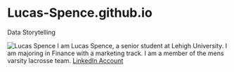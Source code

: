 # Lucas-Spence.github.io
Data Storytelling 

![Lucas Spence](https://lehighsports.com/images/2017/9/5/Lucas_Spence_Night_2_DSC0190.jpg?width=300)
I am Lucas Spence, a senior student at Lehigh University. I am majoring in Finance with a marketing track. I am a member of the mens varsity lacrosse team. 
[LinkedIn Account](https://www.linkedin.com/in/lucas-spence-39b33912a/)
